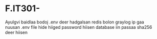 # F.IT301-


Ayulgvi baidlaa bodoj .env deer hadgalsan redis bolon graylog ip gaa nuusan .env file hide hiiged password hiisen database iin passaa sha256 deer hiisen
